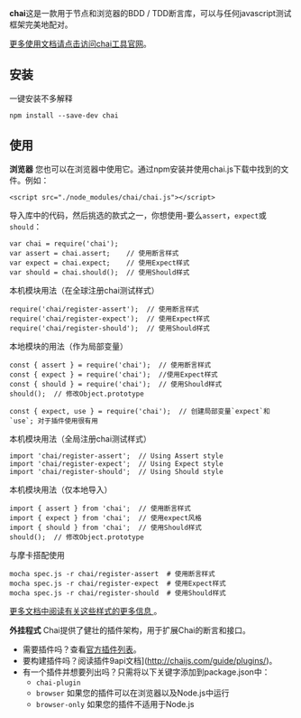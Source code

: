 **chai**这是一款用于节点和浏览器的BDD / TDD断言库，可以与任何javascript测试框架完美地配对。

[更多使用文档请点击访问chai工具官网](https://www.npmjs.com/package/chai)。

## 安装

一键安装不多解释

```
npm install --save-dev chai
```

## 使用

**浏览器**
 您也可以在浏览器中使用它。通过npm安装并使用chai.js下载中找到的文件。例如：

```
<script src="./node_modules/chai/chai.js"></script>
```

导入库中的代码，然后挑选的款式之一，你想使用-要么`assert`，`expect`或`should`：

```
var chai = require('chai');  
var assert = chai.assert;    // 使用断言样式
var expect = chai.expect;    // 使用Expect样式
var should = chai.should();  // 使用Should样式
```

本机模块用法（在全球注册chai测试样式）

```
require('chai/register-assert');  // 使用断言样式
require('chai/register-expect');  // 使用Expect样式
require('chai/register-should');  // 使用Should样式
```

本地模块的用法（作为局部变量）

```
const { assert } = require('chai');  // 使用断言样式
const { expect } = require('chai');  //使用Expect样式
const { should } = require('chai');  // 使用Should样式
should();  // 修改Object.prototype

const { expect, use } = require('chai');  // 创建局部变量`expect`和`use`; 对于插件使用很有用
```

本机模块用法（全局注册chai测试样式）

```
import 'chai/register-assert';  // Using Assert style
import 'chai/register-expect';  // Using Expect style
import 'chai/register-should';  // Using Should style
```

本机模块用法（仅本地导入）

```
import { assert } from 'chai';  // 使用断言样式
import { expect } from 'chai';  // 使用expect风格
import { should } from 'chai';  // 使用Should样式
should();  // 修改Object.prototype 
```

与摩卡搭配使用

```
mocha spec.js -r chai/register-assert  # 使用断言样式 
mocha spec.js -r chai/register-expect  # 使用Expect样式 
mocha spec.js -r chai/register-should  # 使用Should样式
```

[更多文档中阅读有关这些样式的更多信息 ](http://chaijs.com/guide/styles/)。

**外挂程式**
 Chai提供了健壮的插件架构，用于扩展Chai的断言和接口。

- 需要插件吗？查看[官方插件列表](http://chaijs.com/plugins)。
- 要构建插件吗？阅读插件9api文档](<http://chaijs.com/guide/plugins/>)。
- 有一个插件并想要列出吗？只需将以下关键字添加到package.json中： 
  - `chai-plugin`
  - `browser` 如果您的插件可以在浏览器以及Node.js中运行
  - `browser-only` 如果您的插件不适用于Node.js
